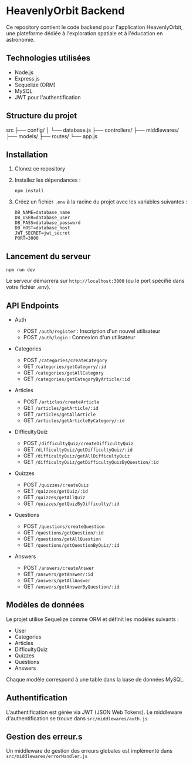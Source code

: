 # HeavenlyOrbit Backend

Ce repository contient le code backend pour l'application HeavenlyOrbit, une plateforme dédiée à l'exploration spatiale et à l'éducation en astronomie.

## Technologies utilisées

- Node.js
- Express.js
- Sequelize (ORM)
- MySQL
- JWT pour l'authentification

## Structure du projet

src 
├── config/ 
│ └── database.js 
├── controllers/ 
├── middlewares/ 
├── models/ 
├── routes/ 
└── app.js


## Installation

1. Clonez ce repository
2. Installez les dépendances :

    ```
    npm install

    ```

3. Créez un fichier `.env` à la racine du projet avec les variables suivantes :

    ```
    DB_NAME=database_name
    DB_USER=database_user
    DB_PASS=database_password
    DB_HOST=database_host
    JWT_SECRET=jwt_secret
    PORT=3000

    ```


## Lancement du serveur

```
npm run dev

```


Le serveur démarrera sur `http://localhost:3000` (ou le port spécifié dans votre fichier .env).

## API Endpoints

- Auth
  - POST `/auth/register` : Inscription d'un nouvel utilisateur
  - POST `/auth/login` : Connexion d'un utilisateur

- Categories
  - POST `/categories/createCategory`
  - GET `/categories/getCategory/:id`
  - GET `/categories/getAllCategory`
  - GET `/categories/getCategoryByArticle/:id`

- Articles
  - POST `/articles/createArticle`
  - GET `/articles/getArticle/:id`
  - GET `/articles/getAllArticle`
  - GET `/articles/getArticleByCategory/:id`

- DifficultyQuiz
  - POST `/difficultyQuiz/createDifficultyQuiz`
  - GET `/difficultyQuiz/getDifficultyQuiz/:id`
  - GET `/difficultyQuiz/getAllDifficultyQuiz`
  - GET `/difficultyQuiz/getDifficultyQuizByQuestion/:id`

- Quizzes
  - POST `/quizzes/createQuiz`
  - GET `/quizzes/getQuiz/:id`
  - GET `/quizzes/getAllQuiz`
  - GET `/quizzes/getQuizByDifficulty/:id`

- Questions
  - POST `/questions/createQuestion`
  - GET `/questions/getQuestion/:id`
  - GET `/questions/getAllQuestion`
  - GET `/questions/getQuestionByQuiz/:id`

- Answers
  - POST `/answers/createAnswer`
  - GET `/answers/getAnswer/:id`
  - GET `/answers/getAllAnswer`
  - GET `/answers/getAnswerByQuestion/:id`

## Modèles de données

Le projet utilise Sequelize comme ORM et définit les modèles suivants :

- User
- Categories
- Articles
- DifficultyQuiz
- Quizzes
- Questions
- Answers

Chaque modèle correspond à une table dans la base de données MySQL.

## Authentification

L'authentification est gérée via JWT (JSON Web Tokens). Le middleware d'authentification se trouve dans `src/middlewares/auth.js`.

## Gestion des erreur.s

Un middleware de gestion des erreurs globales est implémenté dans `src/middlewares/errorHandler.js`
